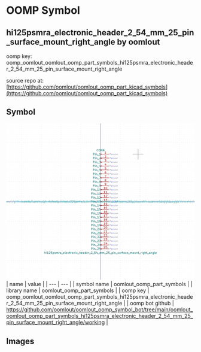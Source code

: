 # OOMP Symbol  
## hi125psmra_electronic_header_2_54_mm_25_pin_surface_mount_right_angle  by oomlout  
  
oomp key: oomp_oomlout_oomlout_oomp_part_symbols_hi125psmra_electronic_header_2_54_mm_25_pin_surface_mount_right_angle  
  
source repo at: [https://github.com/oomlout/oomlout_oomp_part_kicad_symbols](https://github.com/oomlout/oomlout_oomp_part_kicad_symbols)  
## Symbol  
  
[![working.png](working_600.png)](working.png)  
| name | value | 
| --- | --- | 
| symbol name | oomlout_oomp_part_symbols | 
| library name | oomlout_oomp_part_symbols | 
| oomp key | oomp_oomlout_oomlout_oomp_part_symbols_hi125psmra_electronic_header_2_54_mm_25_pin_surface_mount_right_angle | 
| oomp bot github | https://github.com/oomlout/oomlout_oomp_symbol_bot/tree/main/oomlout_oomlout_oomp_part_symbols_hi125psmra_electronic_header_2_54_mm_25_pin_surface_mount_right_angle/working | 
## Images  
